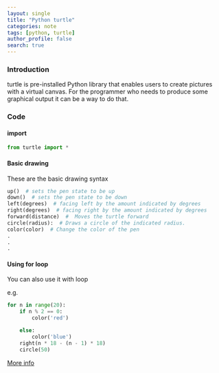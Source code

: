 ```yaml
---
layout: single
title: "Python turtle"
categories: note
tags: [python, turtle]
author_profile: false
search: true
---
```


### Introduction

turtle is pre-installed Python library that enables users to create pictures with a virtual canvas.
For the programmer who needs to produce some graphical output it can be a way to do that.

### Code

#### import

```python
from turtle import *
```

#### Basic drawing

These are the basic drawing syntax

```python
up()  # sets the pen state to be up
down()  # sets the pen state to be down
left(degrees)  # facing left by the amount indicated by degrees
right(degrees)  # facing right by the amount indicated by degrees
forward(distance)  #  Moves the turtle forward
circle(radius):  # Draws a circle of the indicated radius.
color(color)  # Change the color of the pen
.
.
.
```

#### Using for loop

You can also use it with loop

e.g.

```python
for n in range(20):
    if n % 2 == 0:
        color('red')

    else:
        color('blue')
    right(n * 18 - (n - 1) * 18)
    circle(50)
```

[More info](https://docs.python.org/3/library/turtle.html)
